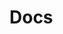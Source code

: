 <!-- @format -->

<script setup>
import cloudMusic from  '/.vitepress/theme/components/cloudMusic.vue'
import download from '/.vitepress/theme/components/download.vue'
</script>

# Docs

<download></download>
